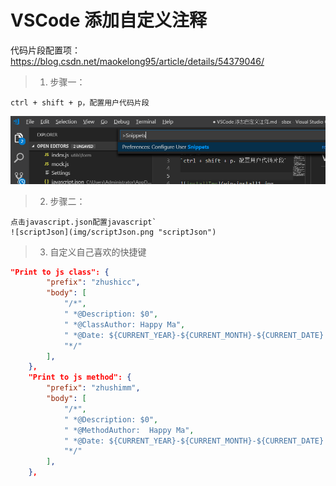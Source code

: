 # VSCode 添加自定义注释

代码片段配置项：https://blog.csdn.net/maokelong95/article/details/54379046/

> 1. 步骤一：

```
ctrl + shift + p，配置用户代码片段
```

![snipptest](img/snippets.png "snipptest")

> 2. 步骤二：

```
点击javascript.json配置javascript`
![scriptJson](img/scriptJson.png "scriptJson")
```

> 3. 自定义自己喜欢的快捷键

```json
"Print to js class": {
        "prefix": "zhushicc",
        "body": [
            "/*",
            " *@Description: $0",
            " *@ClassAuthor: Happy Ma",
            " *@Date: ${CURRENT_YEAR}-${CURRENT_MONTH}-${CURRENT_DATE} ${CURRENT_HOUR}:${CURRENT_MINUTE}:${CURRENT_SECOND}",
            "*/"
        ],
    },
    "Print to js method": {
        "prefix": "zhushimm",
        "body": [
            "/*",
            " *@Description: $0",
            " *@MethodAuthor:  Happy Ma",
            " *@Date: ${CURRENT_YEAR}-${CURRENT_MONTH}-${CURRENT_DATE} ${CURRENT_HOUR}:${CURRENT_MINUTE}:${CURRENT_SECOND}",
            "*/"
        ],
    },
```
